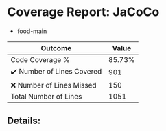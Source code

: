 
# Coverage Report: JaCoCo

* food-main
      
      
| Outcome                 | Value                                                               |
|-------------------------|---------------------------------------------------------------------|
| Code Coverage %         | 85.73%               |
| :heavy_check_mark: Number of Lines Covered | 901    |
| :x: Number of Lines Missed  | 150     |
| Total Number of Lines   | 1051     |


## Details:

    
